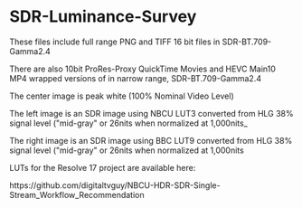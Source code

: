 # SDR-Luminance-Survey

<p>These files include full range PNG and TIFF 16 bit files in SDR-BT.709-Gamma2.4</p>

<p>There are also 10bit ProRes-Proxy QuickTime Movies and HEVC Main10 MP4 wrapped versions of in narrow range, SDR-BT.709-Gamma2.4</p> 
 
<p>The center image is peak white (100% Nominal Video Level)</p>

<p>The left image is an SDR image using NBCU LUT3 converted from HLG 38% signal level ("mid-gray" or 26nits when normalized at 1,000nits_</p>
 
<p>The right image is an SDR image using BBC LUT9 converted from HLG 38% signal level ("mid-gray" or 26nits when normalized at 1,000nits</p>

<p>LUTs for the Resolve 17 project are available here:</p>
<p>https://github.com/digitaltvguy/NBCU-HDR-SDR-Single-Stream_Workflow_Recommendation</p>

<p align="center">
<src="https://raw.githubusercontent.com/digitaltvguy/SDR-Luminance-Survey/main/Artwork/thumbnail720.png)">
</p>
